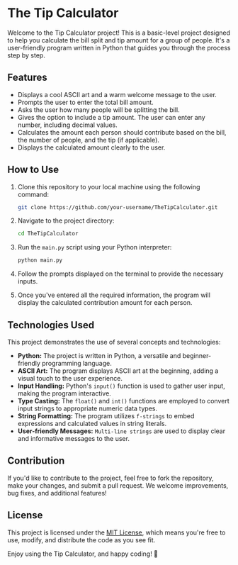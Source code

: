 # The Tip Calculator

Welcome to the Tip Calculator project! This is a basic-level project designed to help you calculate the bill split and tip 
amount for a group of people. It's a user-friendly program written in Python that guides you through the process step by step.

## Features

- Displays a cool ASCII art and a warm welcome message to the user.
- Prompts the user to enter the total bill amount.
- Asks the user how many people will be splitting the bill.
- Gives the option to include a tip amount. The user can enter any number, including decimal values.
- Calculates the amount each person should contribute based on the bill, the number of people, and the tip (if applicable).
- Displays the calculated amount clearly to the user.

## How to Use

1. Clone this repository to your local machine using the following command:
   ```bash
   git clone https://github.com/your-username/TheTipCalculator.git
   ```

2. Navigate to the project directory:
   ```bash
   cd TheTipCalculator
   ```

3. Run the `main.py` script using your Python interpreter:
   ```bash
   python main.py
   ```

4. Follow the prompts displayed on the terminal to provide the necessary inputs.
5. Once you've entered all the required information, the program will display the calculated contribution amount for each
person.

## Technologies Used

This project demonstrates the use of several concepts and technologies:

- **Python:** The project is written in Python, a versatile and beginner-friendly programming language.
- **ASCII Art:** The program displays ASCII art at the beginning, adding a visual touch to the user experience.
- **Input Handling:** Python's `input()` function is used to gather user input, making the program interactive.
- **Type Casting:** The `float()` and `int()` functions are employed to convert input strings to appropriate numeric data types.
- **String Formatting:** The program utilizes `f-strings` to embed expressions and calculated values in string literals.
- **User-friendly Messages:** `Multi-line strings` are used to display clear and informative messages to the user.

## Contribution

If you'd like to contribute to the project, feel free to fork the repository, make your changes, and submit a pull request.
We welcome improvements, bug fixes, and additional features!

## License

This project is licensed under the [MIT License](LICENSE), which means you're free to use, modify, and distribute the code 
as you see fit.

Enjoy using the Tip Calculator, and happy coding! 🎉
